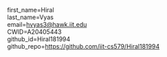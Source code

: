 first_name=Hiral  
last_name=Vyas  
email=hvyas3@hawk.iit.edu  
CWID=A20405443  
github_id=Hiral181994  
github_repo=https://github.com/iit-cs579/Hiral181994  